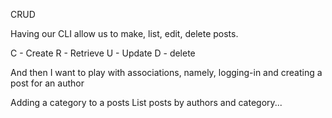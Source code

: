 CRUD

Having our CLI allow us to make, list, edit, delete posts.

C - Create
R - Retrieve
U - Update
D - delete

And then I want to play with associations, namely, logging-in and creating a post for an author

Adding a category to a posts
List posts by authors and category...

